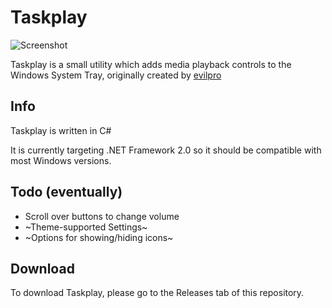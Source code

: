 # Taskplay
![Screenshot](https://raw.githubusercontent.com/evilpro/Taskplay/master/Taskplay.png)

Taskplay is a small utility which adds media playback controls to the Windows System Tray, originally created by [evilpro](https://github.com/evilpro/Taskplay)

## Info
Taskplay is written in C#

It is currently targeting .NET Framework 2.0 so it should be compatible with most Windows versions. 

## Todo (eventually)
- Scroll over buttons to change volume
- ~Theme-supported Settings~
- ~Options for showing/hiding icons~

## Download
To download Taskplay, please go to the Releases tab of this repository.
